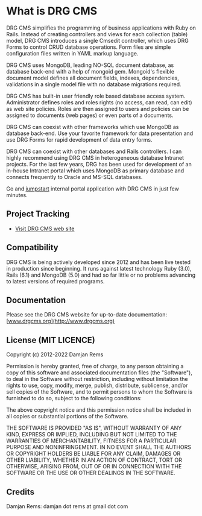 # What is DRG CMS

DRG CMS simplifies the programming of business applications
with Ruby on Rails. Instead of creating controllers and 
views for each collection (table) model, DRG CMS introduces a single 
Cmsedit controller, which uses DRG Forms to control CRUD database 
operations. Form files are simple configuration files written in YAML 
markup language.

DRG CMS uses MongoDB, leading NO-SQL document database, as database 
back-end with a help of mongoid gem. Mongoid's flexible document model 
defines all document fields, indexes, dependencies, validations in a 
single model file with no database migrations required.

DRG CMS has built-in user friendly role based database access system. Administrator
defines roles and roles rights (no access, can read, can edit) as web site policies.
Roles are then assigned to users and policies can be assigned to documents (web pages)
or even parts of a documents.

DRG CMS can coexist with other frameworks which use MongoDB as database
back-end. Use your favorite framework for data presentation and 
use DRG Forms for rapid development of data entry forms.

DRG CMS can coexist with other databases and Rails controllers. I can 
highly recommend using DRG CMS in heterogeneous database Intranet 
projects. For the last few years, DRG has been used for development of 
an in-house Intranet portal which uses MongoDB as primary database and
connects frequently to Oracle and MS-SQL databases.

Go and [jumpstart](https://github.com/drgcms/drg-portal-jumpstart) 
internal portal application with DRG CMS in just few minutes.

Project Tracking
----------------

* [Visit DRG CMS web site](http://www.drgcms.org)

Compatibility
-------------

DRG CMS is being actively developed since 2012 and has been live tested in production 
since beginning. It runs against latest technology Ruby (3.0), Rails (6.1) 
and MongoDB (5.0) and had so far little or no problems advancing to latest versions 
of required programs.

Documentation
-------------

Please see the DRG CMS website for up-to-date documentation:
[www.drgcms.org](http://www.drgcms.org)

License (MIT LICENCE)
---------------------

Copyright (c) 2012-2022 Damjan Rems

Permission is hereby granted, free of charge, to any person obtaining
a copy of this software and associated documentation files (the
"Software"), to deal in the Software without restriction, including
without limitation the rights to use, copy, modify, merge, publish,
distribute, sublicense, and/or sell copies of the Software, and to
permit persons to whom the Software is furnished to do so, subject to
the following conditions:

The above copyright notice and this permission notice shall be
included in all copies or substantial portions of the Software.

THE SOFTWARE IS PROVIDED "AS IS", WITHOUT WARRANTY OF ANY KIND,
EXPRESS OR IMPLIED, INCLUDING BUT NOT LIMITED TO THE WARRANTIES OF
MERCHANTABILITY, FITNESS FOR A PARTICULAR PURPOSE AND
NONINFRINGEMENT. IN NO EVENT SHALL THE AUTHORS OR COPYRIGHT HOLDERS BE
LIABLE FOR ANY CLAIM, DAMAGES OR OTHER LIABILITY, WHETHER IN AN ACTION
OF CONTRACT, TORT OR OTHERWISE, ARISING FROM, OUT OF OR IN CONNECTION
WITH THE SOFTWARE OR THE USE OR OTHER DEALINGS IN THE SOFTWARE.

Credits
-------

Damjan Rems: damjan dot rems at gmail dot com
